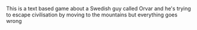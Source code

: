 This is a text based game about a Swedish guy called Orvar and he's trying to escape civilisation by moving to the mountains but everything goes wrong
